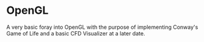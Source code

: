 # OpenGL

A very basic foray into OpenGL with the purpose of implementing Conway's Game of Life and a basic CFD Visualizer at a later date.
